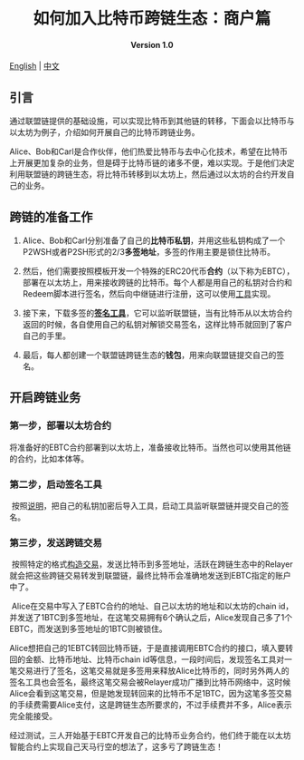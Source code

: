 <h1 align="center">如何加入比特币跨链生态：商户篇</h1>
<h4 align="center">Version 1.0 </h4>

[English]() | [中文](./README_CN.md)

## 引言

通过联盟链提供的基础设施，可以实现比特币到其他链的转移，下面会以比特币与以太坊为例子，介绍如何开展自己的比特币跨链业务。

Alice、Bob和Carl是合作伙伴，他们热爱比特币与去中心化技术，希望在比特币上开展更加复杂的业务，但是碍于比特币链的诸多不便，难以实现。于是他们决定利用联盟链的跨链生态，将比特币转移到以太坊上，然后通过以太坊的合约开发自己的业务。

## 跨链的准备工作

1. Alice、Bob和Carl分别准备了自己的**比特币私钥**，并用这些私钥构成了一个P2WSH或者P2SH形式的2/3**多签地址**，多签的作用主要是锁住比特币。

2. 然后，他们需要按照模板开发一个特殊的ERC20代币**合约**（以下称为EBTC），部署在以太坊上，用来接收跨链的比特币。每个人都是用自己的私钥对合约和Redeem脚本进行签名，然后向中继链进行注册，这可以使用[工具](https://github.com/ontio/cross-chain/blob/master/btc/cross-chain_transaction_construction_tool_user_manual.md)实现。

3. 接下来，下载多签的[**签名工具**](https://github.com/ontio/cross-chain/blob/master/btc/redeem_tool_guide.md)，它可以监听联盟链，当有比特币从以太坊合约返回的时候，各自使用自己的私钥对解锁交易签名，这样比特币就回到了客户自己的手里。

4. 最后，每人都创建一个联盟链跨链生态的**钱包**，用来向联盟链提交自己的签名。

## 开启跨链业务

### 第一步，部署以太坊合约

​	将准备好的EBTC合约部署到以太坊上，准备接收比特币。当然也可以使用其他链的合约，比如本体等。

### 第二步，启动签名工具

​	按照[说明](https://github.com/zouxyan/cross-chain/blob/master/btc/redeem_tool_guide.md)，把自己的私钥加密后导入工具，启动工具监听联盟链并提交自己的签名。

### 第三步，发送跨链交易

​	按照特定的格式[构造交易](https://github.com/ontio/cross-chain/blob/master/btc/cross-chain_transaction_construction_tool_user_manual.md)，发送比特币到多签地址，活跃在跨链生态中的Relayer就会把这些跨链交易转发到联盟链，最终比特币会准确地发送到EBTC指定的账户中了。

​	Alice在交易中写入了EBTC合约的地址、自己以太坊的地址和以太坊的chain id，并发送了1BTC到多签地址，在这笔交易拥有6个确认之后，Alice发现自己多了1个EBTC，而发送到多签地址的1BTC则被锁住。

​	Alice想把自己的1EBTC转回比特币链，于是直接调用EBTC合约的接口，填入要转回的金额、比特币地址、比特币chain id等信息，一段时间后，发现签名工具对一笔交易进行了签名，这笔交易就是多签用来释放Alice比特币的，同时另外两人的签名工具也会签名，最终这笔交易会被Relayer成功广播到比特币网络中，这时候Alice会看到这笔交易，但是她发现转回来的比特币不足1BTC，因为这笔多签交易的手续费需要Alice支付，这是跨链生态所要求的，不过手续费并不多，Alice表示完全能接受。

​	经过测试，三人开始基于EBTC开发自己的比特币业务合约，他们终于能在以太坊智能合约上实现自己天马行空的想法了，这多亏了跨链生态！